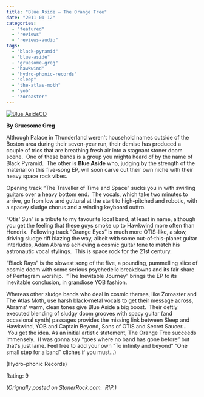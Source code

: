 ```yaml
---
title: "Blue Aside – The Orange Tree"
date: "2011-01-12"
categories: 
  - "featured"
  - "reviews"
  - "reviews-audio"
tags: 
  - "black-pyramid"
  - "blue-aside"
  - "gruesome-greg"
  - "hawkwind"
  - "hydro-phonic-records"
  - "sleep"
  - "the-atlas-moth"
  - "yob"
  - "zoroaster"
---
```


[![](http://www.hellbound.ca/wp-content/uploads/2011/01/Blue-AsideCD.jpg "Blue AsideCD")](http://www.hellbound.ca/wp-content/uploads/2011/01/Blue-AsideCD.jpg)

**By Gruesome Greg**

Although Palace in Thunderland weren't household names outside of the Boston area during their seven-year run, their demise has produced a couple of trios that are breathing fresh air into a stagnant stoner doom scene.  One of these bands is a group you mighta heard of by the name of Black Pyramid.  The other is **Blue Aside** who, judging by the strength of the material on this five-song EP, will soon carve out their own niche with their heavy space rock vibes.

Opening track “The Traveller of Time and Space” sucks you in with swirling guitars over a heavy bottom end.  The vocals, which take two minutes to arrive, go from low and guttural at the start to high-pitched and robotic, with a spacey sludge chorus and a winding keyboard outtro.

“Otis' Sun” is a tribute to my favourite local band, at least in name, although you get the feeling that these guys smoke up to Hawkwind more often than Hendrix.  Following track “Orange Eyes” is much more OTIS-like, a slow, driving sludge riff blazing the way, albeit with some out-of-this-planet guitar interludes, Adam Abrams achieving a cosmic guitar tone to match his astronautic vocal stylings.  This is space rock for the 21st century.

“Black Rays” is the slowest song of the five, a pounding, pummelling slice of cosmic doom with some serious psychedelic breakdowns and its fair share of Pentagram worship.  “The Inevitable Journey” brings the EP to its inevitable conclusion, in grandiose YOB fashion.

Whereas other sludge bands who deal in cosmic themes, like Zoroaster and The Atlas Moth, use harsh black-metal vocals to get their message across, Abrams' warm, clean tones give Blue Aside a big boost.  Their deftly executed blending of sludgy doom grooves with spacy guitar (and occasional synth) passages provides the missing link between Sleep and Hawkwind, YOB and Captain Beyond, Sons of OTIS and Secret Saucer...  You get the idea. As an initial artistic statement, The Orange Tree succeeds immensely.  (I was gonna say “goes where no band has gone before” but that's just lame. Feel free to add your own “To infinity and beyond” “One small step for a band” cliches if you must...)

(Hydro-phonic Records)

Rating: 9

_(Orignally posted on StonerRock.com.  RIP.)_

